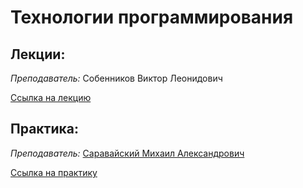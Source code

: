 # Технологии программирования

## Лекции:

_Преподаватель:_  Собенников Виктор Леонидович  
  
[Ссылка на лекцию](https://dell.zoom.us/j/91420697445?pwd=ODVURnFxSnROMnJPMkE3Rm1EZUxYQT09)  
  
  
  


## Практика:

_Преподаватель:_  [Саравайский Михаил Александрович](https://isu.ifmo.ru/pls/apex/f?p=2143:PERSON:102454411610298::NO:RP:PID:287538)

[Ссылка на практику](https://dell.zoom.us/j/95771512486?pwd=aDh1MlM5bVpEN1VUaVFlVFJ6SU1nZz09)

